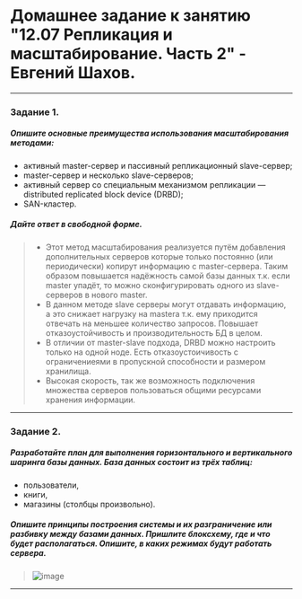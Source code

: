 # Домашнее задание к занятию "12.07 Репликация и масштабирование. Часть 2" - Евгений Шахов.
---
### Задание 1.
##### Опишите основные преимущества использования масштабирования методами:
- активный master-сервер и пассивный репликационный slave-сервер;
- master-сервер и несколько slave-серверов;
- активный сервер со специальным механизмом репликации — distributed replicated block device (DRBD);
- SAN-кластер.
##### Дайте ответ в свободной форме.
> - Этот метод масштабирования реализуется путём добавления дополнительных серверов которые только постоянно (или периодически) копирут информацию с master-сервера. Таким образом повышается надёжность самой базы данных т.к. если master упадёт, то можно сконфигурировать одного из slave-серверов в нового master.  
> - В данном методе slave серверы могут отдавать информацию, а это снижает нагрузку на mastera т.к. ему приходится отвечать на меньшее количество запросов. Повышает отказоустойчивость и производительность БД в целом.
> - В отличии от master-slave подхода, DRBD можно настроить только на одной ноде. Есть отказоустоичивость с ограничениеями в пропускной способности и размером хранилища.
> - Высокая скорость, так же возможность подключения множества серверов пользоваться общими ресурсами хранения информации.
---
### Задание 2.
##### Разработайте план для выполнения горизонтального и вертикального шаринга базы данных. База данных состоит из трёх таблиц:
- пользователи,
- книги,
- магазины (столбцы произвольно).
##### Опишите принципы построения системы и их разграничение или разбивку между базами данных. Пришлите блоксхему, где и что будет располагаться. Опишите, в каких режимах будут работать сервера.
> ![image](https://github.com/126W/hw12.07/assets/122415129/4427c956-fa9f-4b1c-96cd-a1975c15ce8a)
---
